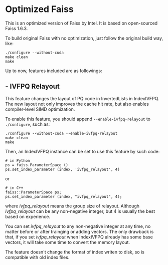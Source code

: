 # Optimized Faiss

This is an optimized version of Faiss by Intel. It is based on open-sourced Faiss 1.6.3.

To build original Faiss with no optimization, just follow the original build way, like:

```
./configure --without-cuda
make clean
make
```

Up to now, features included are as followings:

## - IVFPQ Relayout

This feature changes the layout of PQ code in InvertedLists in IndexIVFPQ. The new layout not only improves the cache hit rate, but also enables compiler-level SIMD optimization.

To enable this feature, you should append `--enable-ivfpq-relayout` to `./configure`, such as:

```
./configure --without-cuda --enable-ivfpq-relayout
make clean
make
```

Then, an IndexIVFPQ instance can be set to use this feature by such code:
```
# in Python
ps = faiss.ParameterSpace ()
ps.set_index_parameter (index, 'ivfpq_relayout', 4)
```
or
```
# in C++
faiss::ParameterSpace ps;
ps.set_index_parameter (index, "ivfpq_relayout", 4);
```
where *ivfpq_relayout* means the group size of relayout. Although *ivfpq_relayout* can be any non-negative integer, but 4 is usually the best based on experience.

You can set *ivfpq_relayout* to any non-negative integer at any time, no matter before or after trainging or adding vectors. The only drawback is that, if you set *ivfpq_relayout* when IndexIVFPQ already has some base vectors, it will take some time to convert the memory layout.

The feature doesn't change the format of index writen to disk, so is compatible with old index files.
